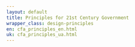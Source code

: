 ```yaml
---
layout: default
title: Principles for 21st Century Government
wrapper_class: design-principles
en: cfa_principles_en.html
uk: cfa_principles_ua.html
---
```


